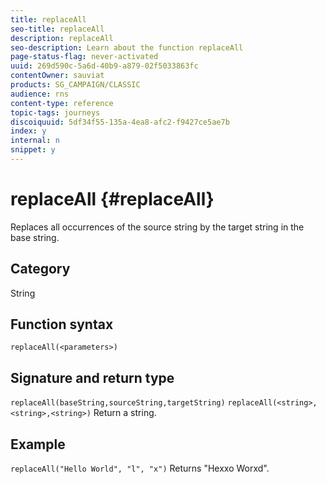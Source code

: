 ```yaml
---
title: replaceAll
seo-title: replaceAll
description: replaceAll
seo-description: Learn about the function replaceAll
page-status-flag: never-activated
uuid: 269d590c-5a6d-40b9-a879-02f5033863fc
contentOwner: sauviat
products: SG_CAMPAIGN/CLASSIC
audience: rns
content-type: reference
topic-tags: journeys
discoiquuid: 5df34f55-135a-4ea8-afc2-f9427ce5ae7b
index: y
internal: n
snippet: y
---
```


# replaceAll {#replaceAll}

Replaces all occurrences of the source string by the target string in the base string.

## Category

String

## Function syntax

`replaceAll(<parameters>)`

## Signature and return type

`replaceAll(baseString,sourceString,targetString)`
`replaceAll(<string>,<string>,<string>)`
Return a string.

## Example

`replaceAll("Hello World", "l", "x")`
Returns "Hexxo Worxd".
